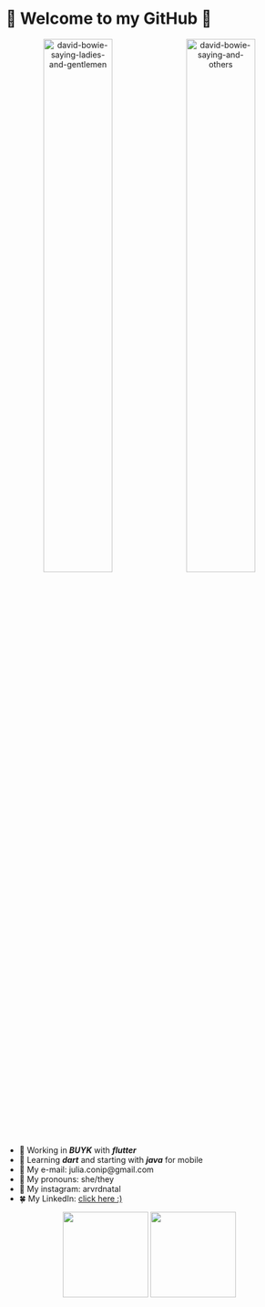 # 🌲 Welcome to my GitHub 🌲

<div align="center">
	<img width="49%" src="https://64.media.tumblr.com/4a4a42aad5b95327ede0562bf9d48afe/tumblr_o2mbw0Abxp1ruz2ajo1_400.gif" alt="david-bowie-saying-ladies-and-gentlemen"/>
	<img width="49%" src="https://i.pinimg.com/originals/63/3e/7b/633e7b16bc0349db1e671ef68e989d65.gif" alt="david-bowie-saying-and-others"/>
</div><br>

<div>
	<ul>
		<li>🌵 Working in <b><i>BUYK</i></b> with <b><i>flutter</i></b></li>
		<li>🌱 Learning <b><i>dart</i></b> and starting with <b><i>java</i></b> for mobile</li>
		<li>🍃 My e-mail: julia.conip@gmail.com</li>
		<li>🌻 My pronouns: she/they</li>
		<li>🌴 My instagram: arvrdnatal</li>
		<li>🍀 My LinkedIn: <a href='https://www.linkedin.com/in/conifera/'>click here :)</a></li>
	</ul>
</div>

<div align="center">
	<a href='https://github.com/arvrdnatal' style="text-decoration:none;">
		<img height="150em" src="https://github-readme-stats.vercel.app/api?username=arvrdnatal&show_icons=true&theme=merko&include_all_commits=true&count_private=true"/>
		<img height="150em" src="https://github-readme-stats.vercel.app/api/top-langs/?username=arvrdnatal&layout=compact&langs_count=7&theme=merko"/>
	</a>
</div>
